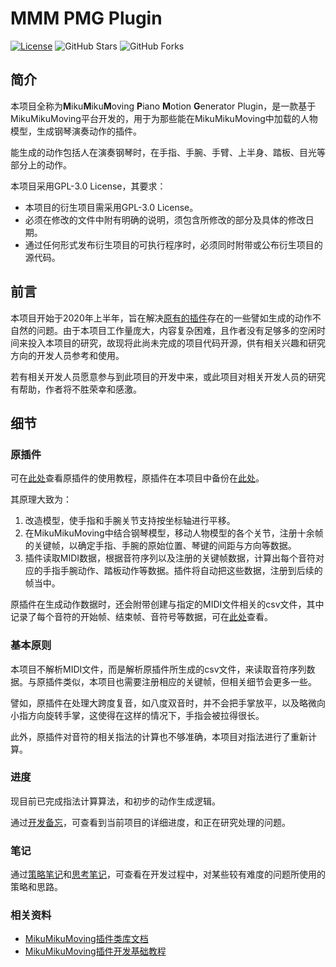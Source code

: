 # MMM PMG Plugin

[![License](https://img.shields.io/github/license/kosaka-bun/mmm-pmg-plugin?label=License&color=blue&logo=GitHub)](./LICENSE)
![GitHub Stars](https://img.shields.io/github/stars/kosaka-bun/mmm-pmg-plugin?label=Stars&logo=GitHub)
![GitHub Forks](https://img.shields.io/github/forks/kosaka-bun/mmm-pmg-plugin?label=Forks&logo=GitHub)

## 简介
本项目全称为**M**iku**M**iku**M**oving **P**iano **M**otion **G**enerator Plugin，是一款基于MikuMikuMoving平台开发的，用于为那些能在MikuMikuMoving中加载的人物模型，生成钢琴演奏动作的插件。

能生成的动作包括人在演奏钢琴时，在手指、手腕、手臂、上半身、踏板、目光等部分上的动作。

本项目采用GPL-3.0 License，其要求：

- 本项目的衍生项目需采用GPL-3.0 License。
- 必须在修改的文件中附有明确的说明，须包含所修改的部分及具体的修改日期。
- 通过任何形式发布衍生项目的可执行程序时，必须同时附带或公布衍生项目的源代码。

## 前言
本项目开始于2020年上半年，旨在解决[原有的插件](https://bowlroll.net/file/73817)存在的一些譬如生成的动作不自然的问题。由于本项目工作量庞大，内容复杂困难，且作者没有足够多的空闲时间来投入本项目的研究，故现将此尚未完成的项目代码开源，供有相关兴趣和研究方向的开发人员参考和使用。

若有相关开发人员愿意参与到此项目的开发中来，或此项目对相关开发人员的研究有帮助，作者将不胜荣幸和感激。

## 细节
### 原插件
可在[此处](https://www.nicovideo.jp/watch/sm28798666)查看原插件的使用教程，原插件在本项目中备份在[此处](./files/)。

其原理大致为：
1. 改造模型，使手指和手腕关节支持按坐标轴进行平移。
2. 在MikuMikuMoving中结合钢琴模型，移动人物模型的各个关节，注册十余帧的关键帧，以确定手指、手腕的原始位置、琴键的间距与方向等数据。
3. 插件读取MIDI数据，根据音符序列以及注册的关键帧数据，计算出每个音符对应的手指手腕动作、踏板动作等数据。插件将自动把这些数据，注册到后续的帧当中。

原插件在生成动作数据时，还会附带创建与指定的MIDI文件相关的csv文件，其中记录了每个音符的开始帧、结束帧、音符号等数据，可在[此处](./docs/original_plugin/generated_csv/)查看。

### 基本原则
本项目不解析MIDI文件，而是解析原插件所生成的csv文件，来读取音符序列数据。与原插件类似，本项目也需要注册相应的关键帧，但相关细节会更多一些。

譬如，原插件在处理大跨度复音，如八度双音时，并不会把手掌放平，以及略微向小指方向旋转手掌，这使得在这样的情况下，手指会被拉得很长。

此外，原插件对音符的相关指法的计算也不够准确，本项目对指法进行了重新计算。

### 进度
现目前已完成指法计算算法，和初步的动作生成逻辑。

通过[开发备忘](./docs/memorandum/)，可查看到当前项目的详细进度，和正在研究处理的问题。

### 笔记
通过[策略笔记](./docs/strategy/)和[思考笔记](./docs/thinking/)，可查看在开发过程中，对某些较有难度的问题所使用的策略和思路。

### 相关资料
- [MikuMikuMoving插件类库文档](https://sites.google.com/site/mikumikumoving/%E3%83%9E%E3%83%8B%E3%83%A5%E3%82%A2%E3%83%AB/17-%E3%83%97%E3%83%A9%E3%82%B0%E3%82%A4%E3%83%B3)
- [MikuMikuMoving插件开发基础教程](https://mmdybk.gitee.io/md/MikuMikuMoving插件编写介绍/)